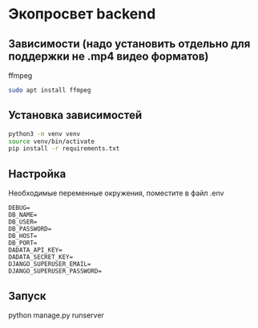 # Экопросвет backend

## Зависимости (надо установить отдельно для поддержки не .mp4 видео форматов)
ffmpeg
```bash
sudo apt install ffmpeg
```

## Установка зависимостей
```bash
python3 -m venv venv
source venv/bin/activate
pip install -r requirements.txt
```

## Настройка
Необходимые переменные окружения, поместите в файл .env
```
DEBUG=
DB_NAME=
DB_USER=
DB_PASSWORD=
DB_HOST=
DB_PORT=
DADATA_API_KEY=
DADATA_SECRET_KEY=
DJANGO_SUPERUSER_EMAIL=
DJANGO_SUPERUSER_PASSWORD=
```

## Запуск
python manage.py runserver

